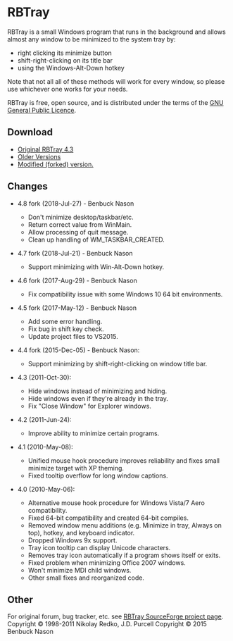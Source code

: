 # RBTray

RBTray is a small Windows program that runs in the background and allows almost any window to be minimized to the system tray by:
- right clicking its minimize button
- shift-right-clicking on its title bar
- using the Windows-Alt-Down hotkey

Note that not all all of these methods will work for every window, so please use whichever one works for your needs.

RBTray is free, open source, and is distributed under the terms of the [GNU General Public Licence](http://www.gnu.org/copyleft/gpl.html).

## Download

- [Original RBTray 4.3](http://sourceforge.net/projects/rbtray/files/rbtray/4.3/RBTray-4_3.zip/download)
- [Older Versions](http://sourceforge.net/projects/rbtray/files/)
- [Modified (forked) version.](https://github.com/benbuck/rbtray)

## Changes

- 4.8 fork (2018-Jul-27) - Benbuck Nason
  - Don't minimize desktop/taskbar/etc.
  - Return correct value from WinMain.
  - Allow processing of quit message.
  - Clean up handling of WM_TASKBAR_CREATED.

- 4.7 fork (2018-Jul-21) - Benbuck Nason
  - Support minimizing with Win-Alt-Down hotkey.

- 4.6 fork (2017-Aug-29) - Benbuck Nason
  - Fix compatibility issue with some Windows 10 64 bit environments.

- 4.5 fork (2017-May-12) - Benbuck Nason
  - Add some error handling.
  - Fix bug in shift key check.
  - Update project files to VS2015.

- 4.4 fork (2015-Dec-05) - Benbuck Nason:
  - Support minimizing by shift-right-clicking on window title bar.

- 4.3 (2011-Oct-30):
  - Hide windows instead of minimizing and hiding.
  - Hide windows even if they're already in the tray.
  - Fix "Close Window" for Explorer windows.

- 4.2 (2011-Jun-24):
  - Improve ability to minimize certain programs.

- 4.1 (2010-May-08):
  - Unified mouse hook procedure improves reliability and fixes small minimize target with XP theming.
  - Fixed tooltip overflow for long window captions.

- 4.0 (2010-May-06):
  - Alternative mouse hook procedure for Windows Vista/7 Aero compatibility.
  - Fixed 64-bit compatibility and created 64-bit compiles.
  - Removed window menu additions (e.g. Minimize in tray, Always on top), hotkey, and keyboard indicator.
  - Dropped Windows 9x support.
  - Tray icon tooltip can display Unicode characters.
  - Removes tray icon automatically if a program shows itself or exits.
  - Fixed problem when minimizing Office 2007 windows.
  - Won't minimize MDI child windows.
  - Other small fixes and reorganized code.

## Other

For original forum, bug tracker, etc. see [RBTray SourceForge project page](http://sourceforge.net/projects/rbtray/).
Copyright &copy; 1998-2011 Nikolay Redko, J.D. Purcell
Copyright &copy; 2015 Benbuck Nason
